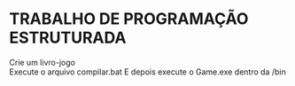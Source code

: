 <h1>TRABALHO DE PROGRAMAÇÃO ESTRUTURADA</h1>
<p1>Crie um livro-jogo</p1><br>
<p2>Execute o arquivo compilar.bat</p2>
<p3> E depois execute o Game.exe dentro da /bin</p3>